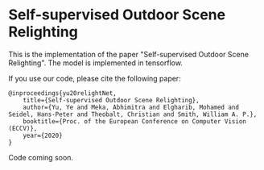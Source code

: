 # Self-supervised Outdoor Scene Relighting

This is the implementation of the paper "Self-supervised Outdoor Scene Relighting". The model is implemented in tensorflow.

If you use our code, please cite the following paper:

    @inproceedings{yu20relightNet,
        title={Self-supervised Outdoor Scene Relighting},
        author={Yu, Ye and Meka, Abhimitra and Elgharib, Mohamed and Seidel, Hans-Peter and Theobalt, Christian and Smith, William A. P.},
        booktitle={Proc. of the European Conference on Computer Vision (ECCV)},
        year={2020}
    }
    

Code coming soon. 
